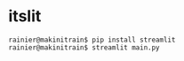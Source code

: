 # itslit


```
rainier@makinitrain$ pip install streamlit
rainier@makinitrain$ streamlit main.py
```
